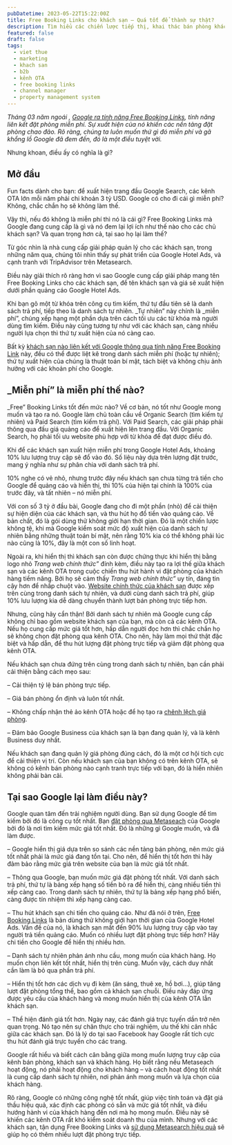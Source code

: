 ```yaml
---
pubDatetime: 2023-05-22T15:22:00Z
title: Free Booking Links cho khách sạn – Quá tốt để thành sự thật?
description: Tìm hiểu các chiến lược tiếp thị, khai thác bán phòng khách sạn hiệu quả trong chuỗi bài viết sau của nhavantuonglai để áp dụng và đem lại hiệu quả thiết thực cho giải pháp của bạn.
featured: false
draft: false
tags:
  - viet thue
  - marketing
  - khach san
  - b2b
  - kênh OTA
  - free booking links
  - channel manager
  - property management system
---
```


_Tháng 03 năm ngoái ,_ [_Google ra tính năng Free Booking Links_](https://nhavantuonglai.com/posts/google-free-booking-inks)_, tính năng liên kết đặt phòng miễn phí. Sự xuất hiện của nó khiến các nền tảng đặt phòng chao đảo. Rõ ràng, chúng ta luôn muốn thứ gì đó miễn phí và gã khổng lồ Google đã đem đến, đó là một điều tuyệt vời._

Nhưng khoan, điều ấy có nghĩa là gì?

## Mở đầu

Fun facts dành cho bạn: để xuất hiện trang đầu Google Search, các kênh OTA lớn mỗi năm phải chi khoản 3 tỷ USD. Google có cho đi cái gì miễn phí? Không, chắc chắn họ sẽ không làm thế.

Vậy thì, nếu đó không là miễn phí thì nó là cái gì? Free Booking Links mà Google đang cung cấp là gì và nó đem lại lợi ích như thế nào cho các chủ khách sạn? Và quan trọng hơn cả, tại sao họ lại làm thế?

Từ góc nhìn là nhà cung cấp giải pháp quản lý cho các khách sạn, trong những năm qua, chúng tôi nhìn thấy sự phát triển của Google Hotel Ads, và cạnh tranh với TripAdvisor trên Metasearch.

Điều này giải thích rõ ràng hơn vì sao Google cung cấp giải pháp mang tên Free Booking Links cho các khách sạn, để tên khách sạn và giá sẽ xuất hiện dưới phần quảng cáo Google Hotel Ads.

Khi bạn gõ một từ khóa trên công cụ tìm kiếm, thứ tự đầu tiên sẽ là danh sách trả phí, tiếp theo là danh sách tự nhiên. _Tự nhiên” này chính là _miễn phí”, chúng xếp hạng một phần dựa trên cách tối ưu các từ khóa mà người dùng tìm kiếm. Điều này cũng tương tự như với các khách sạn, càng nhiều người lựa chọn thì thứ tự xuất hiện của nó càng cao.

Bất kỳ [khách sạn nào liên kết với Google thông qua tính năng Free Booking Link](https://nhavantuonglai.com/posts/tinh-nang-free-booking-link) này, đều có thể được liệt kê trong danh sách miễn phí (hoặc tự nhiên); thứ tự xuất hiện của chúng là thuật toán bí mật, tách biệt và không chịu ảnh hưởng với các khoản phí cho Google.

## _Miễn phí” là miễn phí thế nào?

_Free” Booking Links tốt đến mức nào? Về cơ bản, nó tốt như Google mong muốn và tạo ra nó. Google làm chủ toàn cầu về Organic Search (tìm kiếm tự nhiên) và Paid Search (tìm kiếm trả phí). Với Paid Search, các giải pháp phải thông qua đấu giá quảng cáo để xuất hiện lên trang đầu. Với Organic Search, họ phải tối ưu website phù hợp với từ khóa để đạt được điều đó.

Khi để các khách sạn xuất hiện miễn phí trong Google Hotel Ads, khoảng 10% lưu lượng truy cập sẽ đổ vào đó. Số liệu này dựa trên lượng đặt trước, mang ý nghĩa như sự phân chia với danh sách trả phí.

10% nghe có vẻ nhỏ, nhưng trước đây nếu khách sạn chưa từng trả tiền cho Google để quảng cáo và hiển thị, thì 10% của hiện tại chính là 100% của trước đây, và tất nhiên – nó miễn phí.

Với con số 3 tỷ ở đầu bài, Google đang cho đi một phần (nhỏ) để cải thiện sự hiện diện của các khách sạn, và thu hút họ đổ tiền vào quảng cáo. Về bản chất, đó là gói dùng thử không giới hạn thời gian. Đó là một chiến lược không tệ, khi mà Google kiểm soát mức độ xuất hiện của danh sách tự nhiên bằng những thuật toán bí mật, nên rằng 10% kia có thể không phải lúc nào cũng là 10%, đây là một con số linh hoạt.

Ngoài ra, khi hiển thị thì khách sạn còn được chứng thực khi hiển thị bằng logo nhỏ _Trang web chính thức”_ đính kèm, điều này tạo ra lợi thế giữa khách sạn và các kênh OTA trong cuộc chiến thu hút hành vi đặt phòng của khách hàng tiềm năng. Bởi họ sẽ cảm thấy _Trang web chính thức”_ uy tín, đáng tin cậy hơn để nhấp chuột vào. [Website chính thức của khách sạn](https://nhavantuonglai.com/posts/website-khach-san-quan-trong) được xếp trên cùng trong danh sách tự nhiên, và dưới cùng danh sách trả phí, giúp 10% lưu lượng kia dễ dàng chuyển thành lượt bán phòng trực tiếp hơn.

Nhưng, cũng hãy cẩn thận! Bởi danh sách tự nhiên mà Google cung cấp không chỉ bao gồm website khách sạn của bạn, mà còn cả các kênh OTA. Nếu họ cung cấp mức giá tốt hơn, hấp dẫn người đọc hơn thì chắc chắn họ sẽ không chọn đặt phòng qua kênh OTA. Cho nên, hãy làm mọi thứ thật đặc biệt và hấp dẫn, để thu hút lượng đặt phòng trực tiếp và giảm đặt phòng qua kênh OTA.

Nếu khách sạn chưa đứng trên cùng trong danh sách tự nhiên, bạn cần phải cải thiện bằng cách mẹo sau:

– Cải thiện tỷ lệ bán phòng trực tiếp.

– Giá bán phòng ổn định và luôn tốt nhất.

– Không chấp nhận thẻ ảo kênh OTA hoặc để họ tạo ra [chênh lệch giá phòng](https://nhavantuonglai.com/posts/chenh-lech-gia-phong-la-gi).

– Đảm bảo Google Business của khách sạn là bạn đang quản lý, và là kênh Business duy nhất.

Nếu khách sạn đang quản lý giá phòng đúng cách, đó là một cơ hội tích cực để cải thiện vị trí. Còn nếu khách sạn của bạn không có trên kênh OTA, sẽ không có kênh bán phòng nào cạnh tranh trực tiếp với bạn, đó là hiển nhiên không phải bàn cãi.

## Tại sao Google lại làm điều này?

Google quan tâm đến trải nghiệm người dùng. Bạn sử dụng Google để tìm kiếm bởi đó là công cụ tốt nhất. Bạn [đặt phòng qua Metaseach](https://nhavantuonglai.com/posts/metasearch-va-nhung-van-de-can-biet-truoc-khi-trien-khai) của Google bởi đó là nơi tìm kiếm mức giá tốt nhất. Đó là những gì Google muốn, và đã làm được.

– Google hiển thị giá dựa trên so sánh các nền tảng bán phòng, nên mức giá tốt nhất phải là mức giá đang tồn tại. Cho nên, để hiển thị tốt hơn thì hãy đảm bảo rằng mức giá trên website của bạn là mức giá tốt nhất.

– Thông qua Google, bạn muốn mức giá đặt phòng tốt nhất. Với danh sách trả phí, thứ tự là bảng xếp hạng số tiền bỏ ra để hiển thị, càng nhiều tiền thì xếp càng cao. Trong danh sách tự nhiên, thứ tự là bảng xếp hạng phổ biến, càng được tín nhiệm thì xếp hạng càng cao.

– Thu hút khách sạn chi tiền cho quảng cáo. Như đã nói ở trên, [Free Booking Links](https://nhavantuonglai.com/posts/google-free-booking-inks) là bản dùng thử không giới hạn thời gian của Google Hotel Ads. Vấn đề của nó, là khách sạn mất đến 90% lưu lượng truy cập vào tay người trả tiền quảng cáo. Muốn có nhiều lượt đặt phòng trực tiếp hơn? Hãy chi tiền cho Google để hiển thị nhiều hơn.

– Danh sách tự nhiên phản ánh nhu cầu, mong muốn của khách hàng. Họ muốn chọn liên kết tốt nhất, hiển thị trên cùng. Muốn vậy, cách duy nhất cần làm là bỏ qua phần trả phí.

– Hiển thị tốt hơn các dịch vụ đi kèm (ăn sáng, thuê xe, hồ bơi…), giúp tăng lượt đặt phòng tổng thể, bao gồm cả khách sạn chuỗi. Điều này đáp ứng được yêu cầu của khách hàng và mong muốn hiển thị của kênh OTA lẫn khách sạn.

– Thể hiện đánh giá tốt hơn. Ngày nay, các đánh giá trực tuyến dần trở nên quan trọng. Nó tạo nên sự chân thực cho trải nghiệm, ưu thế khi cân nhắc giữa các khách sạn. Đó là lý do tại sao Facebook hay Google rất tích cực thu hút đánh giá trực tuyến cho các trang.

Google rất hiểu và biết cách cân bằng giữa mong muốn lượng truy cập của kênh bán phòng, khách sạn và khách hàng. Họ biết rằng nếu Metaseach hoạt động, nó phải hoạt động cho khách hàng – và cách hoạt động tốt nhất là cung cấp danh sách tự nhiên, nơi phản ánh mong muốn và lựa chọn của khách hàng.

Rõ ràng, Google có những công nghệ tốt nhất, giúp việc tính toán và đặt giá thầu hiệu quả, xác định các phòng có sẵn và mức giá tốt nhất, và điều hướng hành vi của khách hàng đến nơi mà họ mong muốn. Điều này sẽ khiến các kênh OTA rất khó kiểm soát doanh thu của mình. Nhưng với các khách sạn, tận dụng Free Booking Links và [sử dụng Metasearch hiệu quả](https://nhavantuonglai.com/posts/6-meo-su-dung-metasearch-can-thiet-cho-cac-khach-san) sẽ giúp họ có thêm nhiều lượt đặt phòng trực tiếp.
